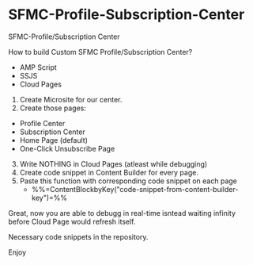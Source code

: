 # SFMC-Profile-Subscription-Center
SFMC-Profile/Subscription Center

How to build Custom SFMC Profile/Subscription Center?

- AMP Script
- SSJS
- Cloud Pages

1. Create Microsite for our center.
2. Create those pages:
  - Profile Center
  - Subscription Center
  - Home Page (default)
  - One-Click Unsubscribe Page
3. Write NOTHING in Cloud Pages (atleast while debugging)
4. Create code snippet in Content Builder for every page.
5. Paste this function with corresponding code snippet on each page 
    - %%=ContentBlockbyKey("code-snippet-from-content-builder-key")=%%
    
Great, now you are able to debugg in real-time isntead waiting infinity before Cloud Page would refresh itself.

Necessary code snippets in the repository.

Enjoy

